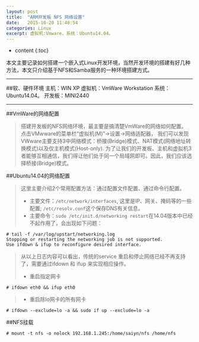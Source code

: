```yaml
---
layout: post
title:  "ARM开发板 NFS 网络设置"
date:   2015-10-20 11:48:54
categories: Linux
excerpt: 虚拟机:Vmware，系统：Ubuntu14.04。
---
```


* content
{:toc}

本文主要记录如何搭建一个嵌入式Linux开发环境，当然开发环境的搭建有好几种方法，本文只介绍基于NFS和Samba服务的一种环境搭建方式。

---

##软、硬件环境
主机：WIN XP
虚拟机：VmWare Workstation  系统：Ubuntu14.04。
开发板：MINI2440

---

##VmWare的网络配置
> 搭建开发板的NFS网络环境，最主要是搞清楚VmWare的网络如何配置。
> 点击VMwware的菜单栏“虚拟机(M)”->设置->网络适配器，
> 我们可以发现VWware主要支持3中网络模式：桥接(Bridge)模式、NAT模式(网络地址转换模式)以及仅主机模式(Host-only).
> 为了让我们的开发板、主机和虚拟机3者能够互相通信，我们得让他们处于同一个局域网即可。因此，我们应该选择桥接(Bridge)模式。


##Ubuntu14.04的网络配置
> 这里主要介绍2个常用配置方法：通过配置文件配置、通过命令行配置。
> * 主要文件：`/etc/network/interfaces`, 这里是IP、网关、掩码等的一些配置; `/etc/resolv.conf`这个保存DNS有关信息。
> * 主要命令：`sudo /etc/init.d/networking restart`在14.04版本中已经不起作用了，会出现如下问题：
<pre><code># tail -f /var/log/upstart/networking.log
Stopping or restarting the networking job is not supported.
Use ifdown & ifup to reconfigure desired interface.
</code></pre>
> 从以上日志内容可以看出，传统的service 重启和停止网络已经不再支持了，需要通过ifdown 和 ifup 来实现相应操作。
> * 重启指定网卡
<pre><code># ifdown eth0 && ifup eth0
</code></pre>
> * 重启除lo网卡的所有网卡
<pre><code># ifdown --exclude=lo -a && sudo if up --exclude=lo -a
</code></pre>

##NFS挂载
<pre><code># mount -t nfs -o nolock 192.168.1.245:/home/saiyn/nfs /home/nfs
</code></pre>





